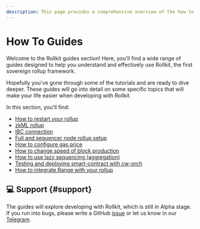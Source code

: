 ```yaml
---
description: This page provides a comprehensive overview of the how to guides available for Rollkit.
---
```


# How To Guides

Welcome to the Rollkit guides section! Here, you'll find a wide range of guides
designed to help you understand and effectively use Rollkit, the first sovereign
rollup framework.

Hopefully you've gone through some of the tutorials and are ready to dive
deeper. These guides will go into detail on some specific topics that will make
your life easier when developing with Rollkit.

In this section, you'll find:

* [How to restart your rollup](/guides/restart-rollup.md)
* [zkML rollup](/guides/zkml.md)
* [IBC connection](/guides/ibc-connection.md)
* [Full and sequencer node rollup setup](/guides/full-and-sequencer-node.md)
* [How to configure gas price](/guides/gas-price.md)
* [How to change speed of block production](/guides/block-times.md)
* [How to use lazy sequencing (aggregation)](/guides/lazy-sequencing.md)
* [Testing and deploying smart-contract with cw-orch](/guides/cw-orch.md)
* [How to integrate Range with your rollup](/guides/rollkit-monitoring.md)

## 💻 Support {#support}

The guides will explore developing with Rollkit, which is still in Alpha stage.
If you run into bugs, please write a GitHub
[issue](https://github.com/rollkit/docs/issues/new) or let us know in our
[Telegram](https://t.me/rollkit).
